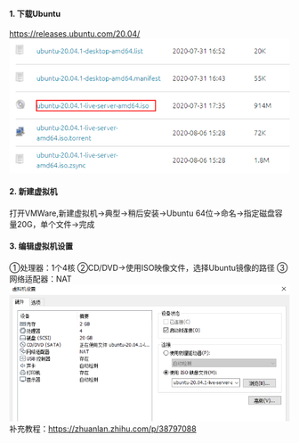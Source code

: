 #### 1. 下载Ubuntu
https://releases.ubuntu.com/20.04/
![下载Ubuntu](../assets/VMWare/download-ubuntu.png)
#### 2. 新建虚拟机
打开VMWare,新建虚拟机→典型→稍后安装→Ubuntu 64位→命名→指定磁盘容量20G，单个文件→完成
#### 3. 编辑虚拟机设置
①处理器：1个4核
②CD/DVD→使用ISO映像文件，选择Ubuntu镜像的路径
③网络适配器：NAT
![UbuntuSetting](../assets/VMWare/ubuntu-setting.png)  
补充教程：https://zhuanlan.zhihu.com/p/38797088
